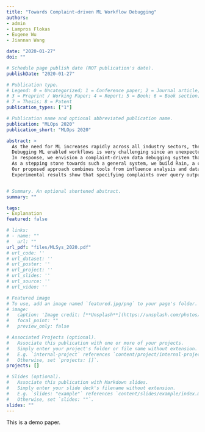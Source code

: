 ```yaml
---
title: "Towards Complaint-driven ML Workflow Debugging"
authors:
- admin
- Lampros Flokas
- Eugene Wu
- Jiannan Wang

date: "2020-01-27"
doi: ""

# Schedule page publish date (NOT publication's date).
publishDate: "2020-01-27"

# Publication type.
# Legend: 0 = Uncategorized; 1 = Conference paper; 2 = Journal article;
# 3 = Preprint / Working Paper; 4 = Report; 5 = Book; 6 = Book section;
# 7 = Thesis; 8 = Patent
publication_types: ["1"]

# Publication name and optional abbreviated publication name.
publication: "MLOps 2020"
publication_short: "MLOps 2020"

abstract: >
  As the need for ML increases rapidly across all industry sectors, there is a significant interest in integrating model inference into critical decision making workflows. 
  Debugging ML enabled workflows is very challenging since an unexpected workflow result may be caused by errors in training data (e.g. wrong labels or corrupted features). 
  In response, we envision a complaint-driven data debugging system that allow users to specify complaints over the workflow's output. 
  As a stepping stone towards such a general system, we build Rain, a complaint-driven data debugging system specialized for workflows integrating ML inference into SQL queries. 
  Our proposed approach combines tools from influence analysis and database provenance to solve the problem holistically. 
  Experimental results show that specifying complaints over query outputs can be as effective at detecting training data corruptions as manually correcting hundreds of model mispredictions.  


# Summary. An optional shortened abstract.
summary: ""

tags:
- Explanation
featured: false

# links:
# - name: ""
#   url: ""
url_pdf: "files/MLSys_2020.pdf"
# url_code: ''
# url_dataset: ''
# url_poster: ''
# url_project: ''
# url_slides: ''
# url_source: ''
# url_video: ''

# Featured image
# To use, add an image named `featured.jpg/png` to your page's folder. 
# image:
#   caption: 'Image credit: [**Unsplash**](https://unsplash.com/photos/jdD8gXaTZsc)'
#   focal_point: ""
#   preview_only: false

# Associated Projects (optional).
#   Associate this publication with one or more of your projects.
#   Simply enter your project's folder or file name without extension.
#   E.g. `internal-project` references `content/project/internal-project/index.md`.
#   Otherwise, set `projects: []`.
projects: []

# Slides (optional).
#   Associate this publication with Markdown slides.
#   Simply enter your slide deck's filename without extension.
#   E.g. `slides: "example"` references `content/slides/example/index.md`.
#   Otherwise, set `slides: ""`.
slides: ""
---
```


This is a demo paper.
